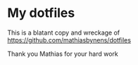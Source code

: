 My dotfiles
===========

This is a blatant copy and wreckage of https://github.com/mathiasbynens/dotfiles


Thank you Mathias for your hard work

